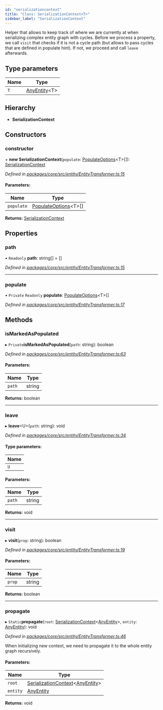 ```yaml
---
id: "serializationcontext"
title: "Class: SerializationContext<T>"
sidebar_label: "SerializationContext"
---
```


Helper that allows to keep track of where we are currently at when serializing complex entity graph with cycles.
Before we process a property, we call `visit` that checks if it is not a cycle path (but allows to pass cycles that
are defined in populate hint). If not, we proceed and call `leave` afterwards.

## Type parameters

Name | Type |
------ | ------ |
`T` | [AnyEntity](../index.md#anyentity)&#60;T> |

## Hierarchy

* **SerializationContext**

## Constructors

### constructor

\+ **new SerializationContext**(`populate`: [PopulateOptions](../index.md#populateoptions)&#60;T>[]): [SerializationContext](serializationcontext.md)

*Defined in [packages/core/src/entity/EntityTransformer.ts:15](https://github.com/mikro-orm/mikro-orm/blob/18b580bb42/packages/core/src/entity/EntityTransformer.ts#L15)*

#### Parameters:

Name | Type |
------ | ------ |
`populate` | [PopulateOptions](../index.md#populateoptions)&#60;T>[] |

**Returns:** [SerializationContext](serializationcontext.md)

## Properties

### path

• `Readonly` **path**: string[] = []

*Defined in [packages/core/src/entity/EntityTransformer.ts:15](https://github.com/mikro-orm/mikro-orm/blob/18b580bb42/packages/core/src/entity/EntityTransformer.ts#L15)*

___

### populate

• `Private` `Readonly` **populate**: [PopulateOptions](../index.md#populateoptions)&#60;T>[]

*Defined in [packages/core/src/entity/EntityTransformer.ts:17](https://github.com/mikro-orm/mikro-orm/blob/18b580bb42/packages/core/src/entity/EntityTransformer.ts#L17)*

## Methods

### isMarkedAsPopulated

▸ `Private`**isMarkedAsPopulated**(`path`: string): boolean

*Defined in [packages/core/src/entity/EntityTransformer.ts:63](https://github.com/mikro-orm/mikro-orm/blob/18b580bb42/packages/core/src/entity/EntityTransformer.ts#L63)*

#### Parameters:

Name | Type |
------ | ------ |
`path` | string |

**Returns:** boolean

___

### leave

▸ **leave**&#60;U>(`path`: string): void

*Defined in [packages/core/src/entity/EntityTransformer.ts:34](https://github.com/mikro-orm/mikro-orm/blob/18b580bb42/packages/core/src/entity/EntityTransformer.ts#L34)*

#### Type parameters:

Name |
------ |
`U` |

#### Parameters:

Name | Type |
------ | ------ |
`path` | string |

**Returns:** void

___

### visit

▸ **visit**(`prop`: string): boolean

*Defined in [packages/core/src/entity/EntityTransformer.ts:19](https://github.com/mikro-orm/mikro-orm/blob/18b580bb42/packages/core/src/entity/EntityTransformer.ts#L19)*

#### Parameters:

Name | Type |
------ | ------ |
`prop` | string |

**Returns:** boolean

___

### propagate

▸ `Static`**propagate**(`root`: [SerializationContext](serializationcontext.md)&#60;[AnyEntity](../index.md#anyentity)>, `entity`: [AnyEntity](../index.md#anyentity)): void

*Defined in [packages/core/src/entity/EntityTransformer.ts:46](https://github.com/mikro-orm/mikro-orm/blob/18b580bb42/packages/core/src/entity/EntityTransformer.ts#L46)*

When initializing new context, we need to propagate it to the whole entity graph recursively.

#### Parameters:

Name | Type |
------ | ------ |
`root` | [SerializationContext](serializationcontext.md)&#60;[AnyEntity](../index.md#anyentity)> |
`entity` | [AnyEntity](../index.md#anyentity) |

**Returns:** void
